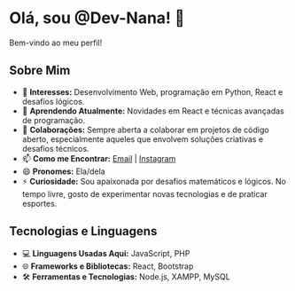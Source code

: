 # Olá, sou @Dev-Nana! 👋

Bem-vindo ao meu perfil!

## Sobre Mim

- 👀 **Interesses:** Desenvolvimento Web, programação em Python, React e desafios lógicos.
- 🌱 **Aprendendo Atualmente:** Novidades em React e técnicas avançadas de programação.
- 🤝 **Colaborações:** Sempre aberta a colaborar em projetos de código aberto, especialmente aqueles que envolvem soluções criativas e desafios técnicos.
- 📫 **Como me Encontrar:** [Email](evylaveras@gmail.com) | [Instagram](https://www.instagram.com/evylaveras/)
- 😄 **Pronomes:** Ela/dela
- ⚡ **Curiosidade:** Sou apaixonada por desafios matemáticos e lógicos. No tempo livre, gosto de experimentar novas tecnologias e de praticar esportes.

## Tecnologias e Linguagens

- 💻 **Linguagens Usadas Aqui:** JavaScript, PHP
- 🌐 **Frameworks e Bibliotecas:** React, Bootstrap
- 🛠️ **Ferramentas e Tecnologias:** Node.js, XAMPP, MySQL

